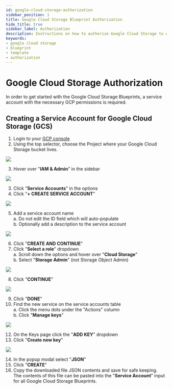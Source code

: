 ```yaml
---
id: google-cloud-storage-authorization
sidebar_position: 1
title: Google Cloud Storage Blueprint Authorization
hide_title: true
sidebar_label: Authorization
description: Instructions on how to authorize Google Cloud Storage to work with Shipyard's low-code Google Cloud Storage templates.
keywords:
- google cloud storage
- blueprint
- template
- authorization
---
```


# Google Cloud Storage Authorization
In order to get started with the Google Cloud Storage Blueprints, a service account with the necessary GCP permissions is required.

## Creating a Service Account for Google Cloud Storage (GCS)

1. Login to your [GCP console](https://console.cloud.google.com/)  
2. Using the top selector, choose the Project where your Google Cloud Storage bucket lives.  

![](https://cdn.sanity.io/images/2xyydva6/production/54bfac0aa4bd528b56ef88940946b91c2c119c2c-1634x86.png?w=450)

3. Hover over "**IAM & Admin**" in the sidebar  

![](https://cdn.sanity.io/images/2xyydva6/production/a7350e081367cdfb489da2dd80a76b0d658acdb2-472x411.png?w=450)

3. Click "**Service Accounts**" in the options  
4. Click "**+ CREATE SERVICE ACCOUNT**"  

![](https://cdn.sanity.io/images/2xyydva6/production/39d586b63da5d8466271af74f86ad765b6b27f5f-679x58.png?w=450)

5. Add a service account name  
	a. Do not edit the ID field which will auto-populate  
	b. Optionally add a description to the service account

![](https://cdn.sanity.io/images/2xyydva6/production/db0266cfdb103c716f458e2fd4b4f1c4530900bd-535x352.png?w=450)

6. Click "**CREATE AND CONTINUE**"  
7. Click "**Select a role**" dropdown  
	a. Scroll down the options and hover over "**Cloud Storage**"  
	b. Select "**Storage Admin**"  (not Storage _Object_ Admin)

![](https://cdn.sanity.io/images/2xyydva6/production/f5a7d66197276244e2426bbaca0ec9c766603191-416x383.png?w=450)

8. Click "**CONTINUE**"  

![](https://cdn.sanity.io/images/2xyydva6/production/79dfcfc83a0b08d362a7253c1ccb4a8a138a4dca-534x349.png?w=450)

9.  Click "**DONE**"  
10. Find the new service on the service accounts table  
	a. Click the menu dots under the "Actions" column  
	b. Click "**Manage keys**"  

![](https://cdn.sanity.io/images/2xyydva6/production/59cea52f2ade8f56a06372d734592b185394ffbf-986x215.png?w=450)

12. On the Keys page click the "**ADD KEY**" dropdown  
13. Click "**Create new key**"  

![](https://cdn.sanity.io/images/2xyydva6/production/ea6a61dd90c015952071b1f9e2f0dae0569938e7-183x130.png?w=450)

14. In the popup modal select "**JSON**"  
15. Click "**CREATE**"  
16. Copy the downloaded file JSON contents and save for safe keeping. The contents of this file can be pasted into the "**Service Account**" input for all Google Cloud Storage Blueprints.  
